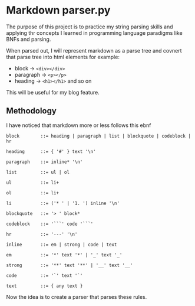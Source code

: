 # Markdown parser.py
The purpose of this project is to practice my string parsing skills and applying thr concepts I learned in programming language paradigms like BNFs and parsing.

When parsed out, I will represent markdown as a parse tree and covnert that parse
tree into html elements for example:
- block -> `<div></div>`
- paragraph -> `<p></p>`
- heading -> `<h1></h1>`
and so on

This will be useful for my blog feature.

## Methodology
I have noticed that markdown more or less follows this ebnf
```
block        ::= heading | paragraph | list | blockquote | codeblock | hr

heading      ::= { '#' } text '\n'

paragraph    ::= inline* '\n'

list         ::= ul | ol

ul           ::= li+

ol           ::= li+

li           ::= ('* ' | '1. ') inline '\n'

blockquote   ::= '> ' block*

codeblock    ::= '```' code '```'

hr           ::= '---' '\n'

inline       ::= em | strong | code | text

em           ::= '*' text '*' | '_' text '_'

strong       ::= '**' text '**' | '__' text '__'

code         ::= '`' text '`'

text         ::= { any text }
```

Now the idea is to create a parser that parses these rules.